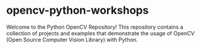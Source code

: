 # opencv-python-workshops

Welcome to the Python OpenCV Repository! This repository contains a collection of projects and examples that demonstrate the usage of OpenCV (Open Source Computer Vision Library) with Python.
